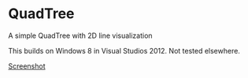 QuadTree
========

A simple QuadTree with 2D line visualization

This builds on Windows 8 in Visual Studios 2012.  Not tested elsewhere.

[Screenshot](Screenshots/QuadTree.png)
